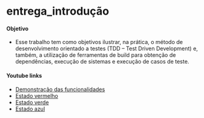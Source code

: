 # entrega_introdução

#### Objetivo
 - Esse trabalho tem como objetivos ilustrar, na prática, o método de desenvolvimento
orientado a testes (TDD – Test Driven Development) e, também, a utilização de ferramentas de
build para obtenção de dependências, execução de sistemas e execução de casos de teste. 

#### Youtube links

- [Demonstração das funcionalidades](https://youtu.be/ynxIaFBQeUQ?t=2)
- [Estado vermelho](https://youtu.be/ynxIaFBQeUQ?t=59)
- [Estado verde](https://youtu.be/ynxIaFBQeUQ?t=196)
- [Estado azul](https://youtu.be/ynxIaFBQeUQ?t=302)



